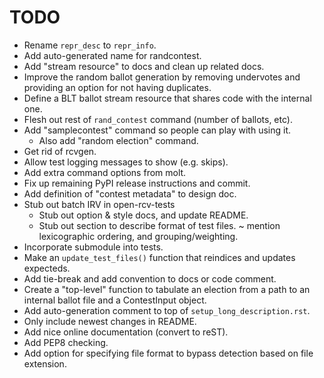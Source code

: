 TODO
====

* Rename `repr_desc` to `repr_info`.
* Add auto-generated name for randcontest.
* Add "stream resource" to docs and clean up related docs.
* Improve the random ballot generation by removing undervotes and
  providing an option for not having duplicates.
* Define a BLT ballot stream resource that shares code with the internal one.
* Flesh out rest of `rand_contest` command (number of ballots, etc).
* Add "samplecontest" command so people can play with using it.
  - Also add "random election" command.
* Get rid of rcvgen.
* Allow test logging messages to show (e.g. skips).
* Add extra command options from molt.
* Fix up remaining PyPI release instructions and commit.
* Add definition of "contest metadata" to design doc.
* Stub out batch IRV in open-rcv-tests
  - Stub out option & style docs, and update README.
  - Stub out section to describe format of test files.
    ~ mention lexicographic ordering, and grouping/weighting.
* Incorporate submodule into tests.
* Make an `update_test_files()` function that reindices and updates expecteds.
* Add tie-break and add convention to docs or code comment.
* Create a "top-level" function to tabulate an election from a path to
  an internal ballot file and a ContestInput object.
* Add auto-generation comment to top of `setup_long_description.rst`.
* Only include newest changes in README.
* Add nice online documentation (convert to reST).
* Add PEP8 checking.
* Add option for specifying file format to bypass detection based on file extension.
